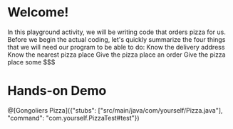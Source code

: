 # Welcome!

In this playground activity, we will be writing code that orders pizza for us.
Before we begin the actual coding, let's quickly summarize the four things that we will need our program to be able to do:
    Know the delivery address
    Know the nearest pizza place
    Give the pizza place an order
    Give the pizza place some $$$

# Hands-on Demo

@[Gongoliers Pizza]({"stubs": ["src/main/java/com/yourself/Pizza.java"], "command": "com.yourself.PizzaTest#test"})
